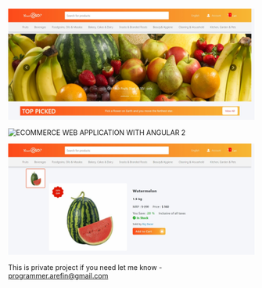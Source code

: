 ![ECOMMERCE WEB APPLICATION WITH ANGULAR 1](https://github.com/sultan-ul-arefin/gc/blob/gh-pages/assets/imgs/1.jpeg?raw=true)

![ECOMMERCE WEB APPLICATION WITH ANGULAR 2](https://github.com/sultan-ul-arefin/gc/blob/gh-pages/assets/imgs/2.jpeg?raw=true)

![ECOMMERCE WEB APPLICATION WITH ANGULAR 3](https://github.com/sultan-ul-arefin/gc/blob/gh-pages/assets/imgs/3.jpeg?raw=true)



This is private project if you need let me know - programmer.arefin@gmail.com